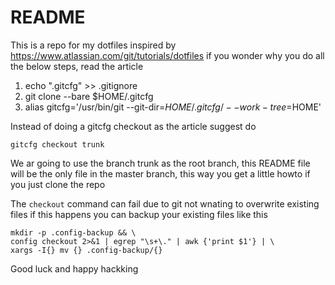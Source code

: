 # README

This is a repo for my dotfiles inspired by https://www.atlassian.com/git/tutorials/dotfiles if you wonder why you do all the below steps, read the article

1. echo ".gitcfg" >> .gitignore
2. git clone --bare <clone URL> $HOME/.gitcfg
3. alias gitcfg='/usr/bin/git --git-dir=$HOME/.gitcfg/ --work-tree=$HOME'

Instead of doing  a gitcfg checkout as the article suggest do

`gitcfg checkout trunk`

We ar going to use the branch trunk as the root branch, this README file will be the only file in the master branch, this way you get a little howto if you just clone the repo

The `checkout` command can fail due to git not wnating to overwrite existing files if this happens you can backup your existing files like this

	mkdir -p .config-backup && \
	config checkout 2>&1 | egrep "\s+\." | awk {'print $1'} | \
	xargs -I{} mv {} .config-backup/{}

Good luck and happy hackking
